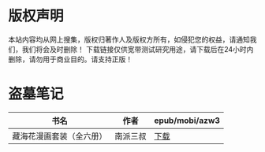 # 版权声明

本站内容均从网上搜集，版权归著作人及版权方所有，如侵犯您的权益，请通知我们，我们将会及时删除！ 下载链接仅供宽带测试研究用途，请下载后在24小时内删除，请勿用于商业目的。请支持正版！

# 盗墓笔记

| 书名 | 作者 | epub/mobi/azw3 |
| --- | --- | --- |
| 藏海花漫画套装（全六册） | 南派三叔 | [下载](https://url89.ctfile.com/f/31084289-1356997207-658fc2?p=8866) |
